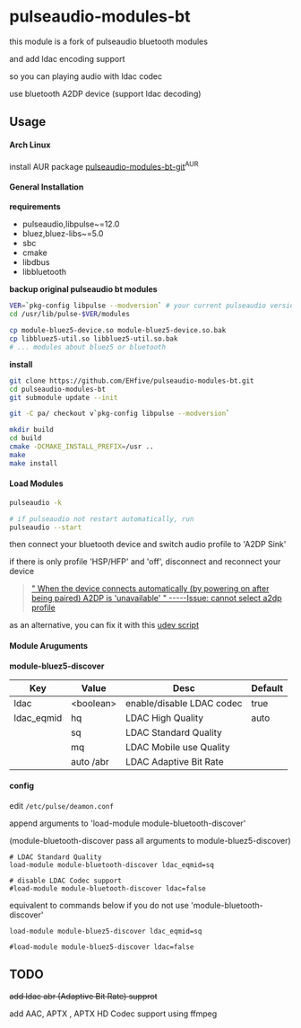 # pulseaudio-modules-bt

this module is a fork of pulseaudio bluetooth modules

and add ldac encoding support

so you can playing audio with ldac codec

use bluetooth A2DP device (support ldac decoding)

## Usage
#### Arch Linux

install AUR package [pulseaudio-modules-bt-git](https://aur.archlinux.org/packages/pulseaudio-modules-bt-git/)<sup>AUR</sup>

#### General Installation

**requirements**

* pulseaudio,libpulse~=12.0
* bluez,bluez-libs~=5.0
* sbc
* cmake
* libdbus
* libbluetooth

**backup original pulseaudio bt modules**

```bash
VER=`pkg-config libpulse --modversion` # your current pulseaudio version
cd /usr/lib/pulse-$VER/modules

cp module-bluez5-device.so module-bluez5-device.so.bak
cp libbluez5-util.so libbluez5-util.so.bak
# ... modules about bluez5 or bluetooth
```

**install**

```bash
git clone https://github.com/EHfive/pulseaudio-modules-bt.git
cd pulseaudio-modules-bt
git submodule update --init

git -C pa/ checkout v`pkg-config libpulse --modversion`

mkdir build
cd build
cmake -DCMAKE_INSTALL_PREFIX=/usr ..
make
make install
```

#### Load Modules

```bash
pulseaudio -k

# if pulseaudio not restart automatically, run
pulseaudio --start
```

then connect your bluetooth device and switch audio profile to 'A2DP Sink'

if there is only profile 'HSP/HFP' and 'off', disconnect and reconnect your device

> [" When the device connects automatically (by powering on after being paired) A2DP is 'unavailable' "   -----Issue: cannot select a2dp profile](https://gitlab.freedesktop.org/pulseaudio/pulseaudio/issues/525)

as an alternative, you can fix it with this [udev script](https://gist.github.com/EHfive/c4f1218a75f95b076f0387403246de78)

#### Module Aruguments

**module-bluez5-discover**

|Key| Value|Desc |Default|
|---|---|---|---|
|ldac|\<boolean\>|enable/disable LDAC codec|true|
|ldac_eqmid|hq|LDAC High Quality|auto|
||sq|LDAC Standard Quality|
||mq|LDAC Mobile use Quality|
||auto /abr|LDAC Adaptive Bit Rate|

#### config

edit `/etc/pulse/deamon.conf`

append arguments to 'load-module module-bluetooth-discover'

(module-bluetooth-discover pass all arguments to module-bluez5-discover)

    # LDAC Standard Quality
    load-module module-bluetooth-discover ldac_eqmid=sq

    # disable LDAC Codec support
    #load-module module-bluetooth-discover ldac=false


equivalent to commands below if you do not use 'module-bluetooth-discover'

    load-module module-bluez5-discover ldac_eqmid=sq

    #load-module module-bluez5-discover ldac=false


## TODO

~~add ldac abr (Adaptive Bit Rate) supprot~~

add AAC, APTX , APTX HD Codec support using ffmpeg

